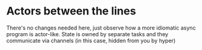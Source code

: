 # Actors between the lines

There's no changes needed here, just observe how a more idiomatic async program is actor-like.
State is owned by separate tasks and they communicate via channels (in this case, hidden from you by hyper)
